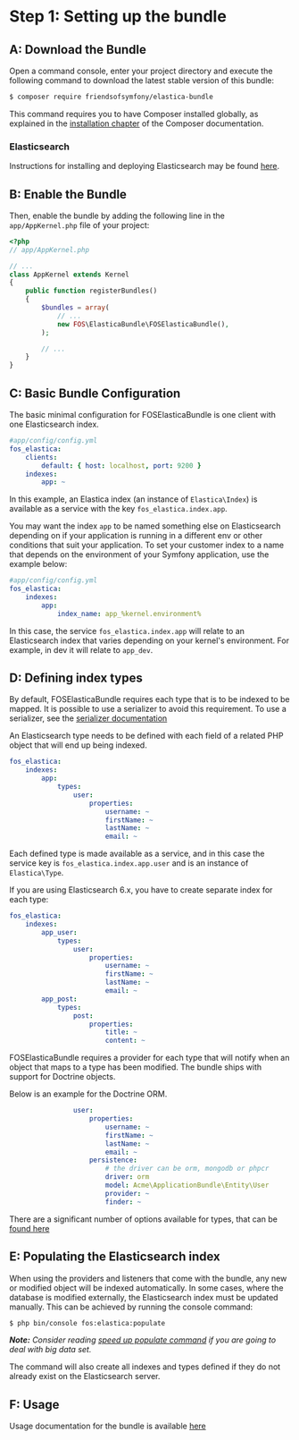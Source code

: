 Step 1: Setting up the bundle
=============================

A: Download the Bundle
----------------------

Open a command console, enter your project directory and execute the
following command to download the latest stable version of this bundle:

```bash
$ composer require friendsofsymfony/elastica-bundle
```

This command requires you to have Composer installed globally, as explained
in the [installation chapter](https://getcomposer.org/doc/00-intro.md)
of the Composer documentation.

### Elasticsearch

Instructions for installing and deploying Elasticsearch may be found [here](https://www.elastic.co/downloads/elasticsearch).

B: Enable the Bundle
-------------------------

Then, enable the bundle by adding the following line in the `app/AppKernel.php`
file of your project:

```php
<?php
// app/AppKernel.php

// ...
class AppKernel extends Kernel
{
    public function registerBundles()
    {
        $bundles = array(
            // ...
            new FOS\ElasticaBundle\FOSElasticaBundle(),
        );

        // ...
    }
}
```

C: Basic Bundle Configuration
-----------------------------

The basic minimal configuration for FOSElasticaBundle is one client with one Elasticsearch
index.

```yaml
#app/config/config.yml
fos_elastica:
    clients:
        default: { host: localhost, port: 9200 }
    indexes:
        app: ~
```

In this example, an Elastica index (an instance of `Elastica\Index`) is available as a
service with the key `fos_elastica.index.app`.

You may want the index `app` to be named something else on Elasticsearch depending on
if your application is running in a different env or other conditions that suit your
application. To set your customer index to a name that depends on the environment of your
Symfony application, use the example below:

```yaml
#app/config/config.yml
fos_elastica:
    indexes:
        app:
            index_name: app_%kernel.environment%
```

In this case, the service `fos_elastica.index.app` will relate to an Elasticsearch index
that varies depending on your kernel's environment. For example, in dev it will relate to
`app_dev`.

D: Defining index types
-----------------------

By default, FOSElasticaBundle requires each type that is to be indexed to be mapped.
It is possible to use a serializer to avoid this requirement. To use a serializer, see
the [serializer documentation](serializer.md)

An Elasticsearch type needs to be defined with each field of a related PHP object that
will end up being indexed.

```yaml
fos_elastica:
    indexes:
        app:
            types:
                user:
                    properties:
                        username: ~
                        firstName: ~
                        lastName: ~
                        email: ~
```

Each defined type is made available as a service, and in this case the service key is
`fos_elastica.index.app.user` and is an instance of `Elastica\Type`.

If you are using Elasticsearch 6.x, you have to create separate index for each type:
```yaml
fos_elastica:
    indexes:
        app_user:
            types:
                user:
                    properties:
                        username: ~
                        firstName: ~
                        lastName: ~
                        email: ~
        app_post:
            types:
                post:
                    properties:
                        title: ~
                        content: ~                       
```

FOSElasticaBundle requires a provider for each type that will notify when an object
that maps to a type has been modified. The bundle ships with support for Doctrine objects.

Below is an example for the Doctrine ORM.

```yaml
                user:
                    properties:
                        username: ~
                        firstName: ~
                        lastName: ~
                        email: ~
                    persistence:
                        # the driver can be orm, mongodb or phpcr
                        driver: orm
                        model: Acme\ApplicationBundle\Entity\User
                        provider: ~
                        finder: ~
```

There are a significant number of options available for types, that can be
[found here](types.md)

E: Populating the Elasticsearch index
-------------------------------------

When using the providers and listeners that come with the bundle, any new or modified
object will be indexed automatically. In some cases, where the database is modified
externally, the Elasticsearch index must be updated manually. This can be achieved by
running the console command:

```bash
$ php bin/console fos:elastica:populate
```

_**Note:** Consider reading [speed up populate command](cookbook/speed-up-populate-command.md) if you are going to deal with big data set._

The command will also create all indexes and types defined if they do not already exist
on the Elasticsearch server.

F: Usage
--------

Usage documentation for the bundle is available [here](usage.md)
